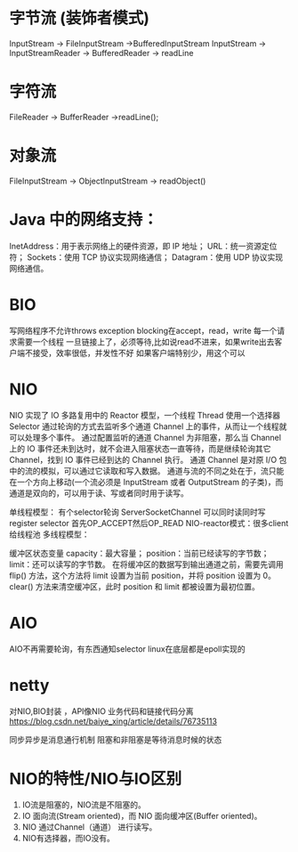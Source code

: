 
# 字节流 (装饰者模式)
InputStream -> FileInputStream ->BufferedInputStream
InputStream -> InputStreamReader -> BufferedReader -> readLine

# 字符流
FileReader -> BufferReader ->readLine();

# 对象流
FileInputStream -> ObjectInputStream -> readObject()

# Java 中的网络支持：

InetAddress：用于表示网络上的硬件资源，即 IP 地址；
URL：统一资源定位符；
Sockets：使用 TCP 协议实现网络通信；
Datagram：使用 UDP 协议实现网络通信。

# BIO
写网络程序不允许throws exception
blocking在accept，read，write
每一个请求需要一个线程
一旦链接上了，必须等待,比如说read不进来，如果write出去客户端不接受，效率很低，并发性不好
如果客户端特别少，用这个可以

# NIO
NIO 实现了 IO 多路复用中的 Reactor 模型，一个线程 Thread 使用一个选择器 Selector 通过轮询的方式去监听多个通道 Channel 上的事件，从而让一个线程就可以处理多个事件。
通过配置监听的通道 Channel 为非阻塞，那么当 Channel 上的 IO 事件还未到达时，就不会进入阻塞状态一直等待，而是继续轮询其它 Channel，找到 IO 事件已经到达的 Channel 执行。
通道 Channel 是对原 I/O 包中的流的模拟，可以通过它读取和写入数据。
通道与流的不同之处在于，流只能在一个方向上移动(一个流必须是 InputStream 或者 OutputStream 的子类)，而通道是双向的，可以用于读、写或者同时用于读写。

单线程模型： 有个selector轮询
ServerSocketChannel 可以同时读同时写
register selector 首先OP_ACCEPT然后OP_READ
NIO-reactor模式：很多client给线程池
多线程模型：

缓冲区状态变量
capacity：最大容量；
position：当前已经读写的字节数；
limit：还可以读写的字节数。
在将缓冲区的数据写到输出通道之前，需要先调用 flip() 方法，这个方法将 limit 设置为当前 position，并将 position 设置为 0。
 clear() 方法来清空缓冲区，此时 position 和 limit 都被设置为最初位置。



# AIO
AIO不再需要轮询，有东西通知selector 
linux在底层都是epoll实现的

# netty
对NIO,BIO封装 ，API像NIO
业务代码和链接代码分离
https://blog.csdn.net/baiye_xing/article/details/76735113
 
同步异步是消息通行机制
阻塞和非阻塞是等待消息时候的状态

# NIO的特性/NIO与IO区别
1. IO流是阻塞的，NIO流是不阻塞的。
2. IO 面向流(Stream oriented)，而 NIO 面向缓冲区(Buffer oriented)。
3. NIO 通过Channel（通道） 进行读写。
4. NIO有选择器，而IO没有。



